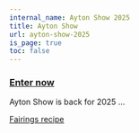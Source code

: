 ```yaml
---
internal_name: Ayton Show 2025
title: Ayton Show
url: ayton-show-2025
is_page: true
toc: false
---
```

### [Enter now](/ayton-show-2025/enter)

Ayton Show is back for 2025 …

[Fairings recipe](/ayton-show-2025/fairings-recipe)
